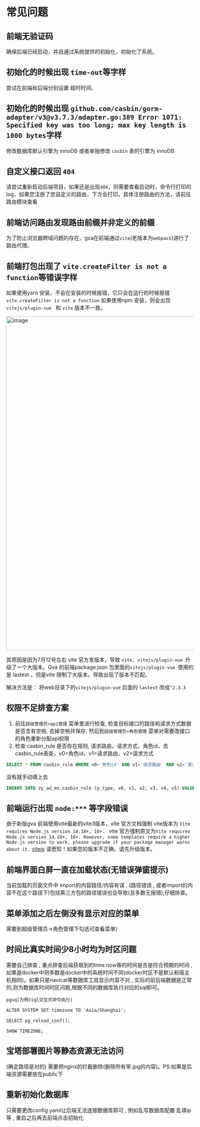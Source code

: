 # 常见问题

## 前端无验证码
 确保后端已经启动，并且通过系统提供的初始化，初始化了系统。

## 初始化的时候出现 `time-out`等字样
 尝试在前端和后端分别设置 超时时间。

## 初始化的时候出现 `github.com/casbin/gorm-adapter/v3@v3.7.3/adapter.go:389 Error 1071: Specified key was too long; max key length is 1000 bytes`字样
修改数据库默认引擎为 innoDB 或者单独修改 `casbin` 表的引擎为 innoDB

## 自定义接口返回 `404`
请尝试重新启动后端项目，如果还是出现`404`，则需要查看启动时，命令行打印的log，如果您注册了您自定义的路由，下方会打印。具体注册路由的方法，请前往路由模块查看


## 前端访问路由发现路由前缀并非定义的前缀
为了防止浏览器跨域问题的存在，gva在前端通过`vite`(老版本为`webpack`)进行了路由代理。

## 前端打包出现了 `vite.createFilter is not a function`等错误字样
如果使用yarn 安装，不会在安装的时候报错，它只会在运行的时候报错` vite.createFilter is not a function`
如果使用npm 安装，则会出现 `vitejs/plugin-vue ` 和 `vite` 版本不一致。

<img width="895" alt="image" src="https://user-images.githubusercontent.com/56402715/179184409-a3eafab6-52b5-48f1-8e99-c94efb7c016d.png">


其原因是因为7月12号左右 vite 官方发版本，导致 `vite`、`vitejs/plugin-vue `升级了一个大版本。Gva 的前端package.json 包里面的`vitejs/plugin-vue `使用的是 lastest ，但是vite 限制了大版本。导致出现了版本不匹配。

解决方法是： 将web目录下的`vitejs/plugin-vue` 后面的 `lastest` 改成`^2.3.3`

## 权限不足排查方案

1. 前往`超级管理员>api管理` 菜单里进行检查, 检查目标接口的路径和请求方式数据是否含有空格, 去掉空格并保存, 然后到`超级管理员>角色管理` 菜单对需要改接口的角色重新分配api权限
2. 检查 casbin_rule 是否存在规则, 请求路由，请求方式，角色id，去casbin_rule表查，v0=角色id，v1=请求路由，v2=请求方式
```sql
SELECT * FROM casbin_rule WHERE v0='角色id' AND v1='请求路由' AND v2='请求方式'
```
没有就手动填上去
```sql
INSERT INTO zy_ad_ms.casbin_rule (p_type, v0, v1, v2, v3, v4, v5) VALUES ('p', '角色id', '请求路由', '请求方式', null, null, null);
```


## 前端运行出现 `node:***` 等字段错误
由于新版gva 前端使用vite最新的vite3版本，vite 官方文档强制 vite版本为 `Vite requires Node.js version 14.18+, 16+. `
vite 官方强制原文为`Vite requires Node.js version 14.18+, 16+. However, some templates require a higher Node.js version to work, please upgrade if your package manager warns about it.` [vitejs](https://vitejs.dev/guide/#scaffolding-your-first-vite-project) 请悉知！如果您的版本不正确，请先升级版本。

## 前端界面白屏一直在加载状态(无错误弹窗提示)

当前加载的页面文件中 import的内容路径/内容有误 , (路径错误 , 或者import的内容不在这个路径下)包括第三方包的路径错误也会导致(且多数无报错),仔细排查。

## 菜单添加之后左侧没有显示对应的菜单

需要到超级管理员→角色管理下勾选可查看菜单）

## 时间比真实时间少8小时均为时区问题 

需要自己排查 , 重点排查后端获取到的time.now等的时间是否是符合预期的时间 , 如果是docker中则多数是docker中的系统时间不同(docker时区不是默认和宿主机相同)。如果只是navicat等数据库工具显示内容不对 , 实际的前后端数据是正常的,则为数据库时间时区问题,根据不同的数据库执行对应的sql即可。

```
pgsql为例(sql交互式命令执行)

ALTER SYSTEM SET timezone TO 'Asia/Shanghai';
   
SELECT pg_reload_conf();

SHOW TIMEZONE;
```

## 宝塔部署图片等静态资源无法访问

(确定路径是对的) 需要把nginx的拦截删除(删除所有带.jpg的内容)。PS:如果是后端资源需要放在public下

## 重新初始化数据库

只需要更改config.yaml让后端无法连接数据库即可 , 例如乱写数据库配置 乱填ip等 , 重启之后再去前端点击初始化
